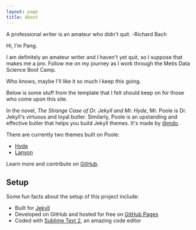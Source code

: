 ```yaml
---
layout: page
title: About
---
```


<p class="message">
  A professional writer is an amateur who didn't quit.
			-Richard Bach
</p>

Hi, I'm Pang.

I am definitely an amateur writer and I haven't yet quit, so I suppose that makes me a pro. Follow me on my journey as I work through the Metis Data Science Boot Camp.

Who knows, maybe I'll like it so much I keep this going.

Below is some stuff from the template that I felt should keep on for those who come upon this site.


In the novel, *The Strange Case of Dr. Jekyll and Mr. Hyde*, Mr. Poole is Dr. Jekyll's virtuous and loyal butler. Similarly, Poole is an upstanding and effective butler that helps you build Jekyll themes. It's made by [@mdo](https://twitter.com/mdo).

There are currently two themes built on Poole:

* [Hyde](http://hyde.getpoole.com)
* [Lanyon](http://lanyon.getpoole.com)

Learn more and contribute on [GitHub](https://github.com/poole).

## Setup

Some fun facts about the setup of this project include:

* Built for [Jekyll](http://jekyllrb.com)
* Developed on GitHub and hosted for free on [GitHub Pages](https://pages.github.com)
* Coded with [Sublime Text 2](http://sublimetext.com), an amazing code editor
